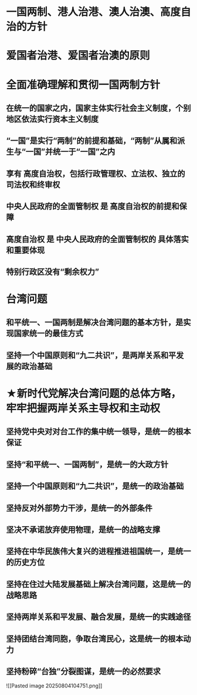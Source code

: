 # 一国两制、港人治港、澳人治澳、高度自治的方针
# 爱国者治港、爱国者治澳的原则

# 全面准确理解和贯彻一国两制方针
## 在统一的国家之内，国家主体实行社会主义制度，个别地区依法实行资本主义制度
## “一国”是实行“两制”的前提和基础，“两制”从属和派生与“一国”并统一于“一国”之内
## 享有 高度自治权，包括行政管理权、立法权、独立的司法权和终审权
## 中央人民政府的全面管制权 是 高度自治权的前提和保障
## 高度自治权 是 中央人民政府的全面管制权的 具体落实和重要体现
## 特别行政区没有“剩余权力”
# 台湾问题
## 和平统一、一国两制是解决台湾问题的基本方针，是实现国家统一的最佳方式
## 坚持一个中国原则和“九二共识”，是两岸关系和平发展的政治基础
# ★新时代党解决台湾问题的总体方略，牢牢把握两岸关系主导权和主动权
## 坚持党中央对对台工作的集中统一领导，是统一的根本保证
## 坚持“和平统一、一国两制”，是统一的大政方针
## 坚持一个中国原则和“九二共识”，是统一的政治基础
## 坚持反对外部势力干涉，是统一的外部条件
## 坚决不承诺放弃使用物理，是统一的战略支撑
## 坚持在中华民族伟大复兴的进程推进祖国统一，是统一的历史方位
## 坚持在住过大陆发展基础上解决台湾问题，这是统一的战略思路
## 坚持两岸关系和平发展、融合发展，是统一的实践途径
## 坚持团结台湾同胞，争取台湾民心，这是统一的根本动力
## 坚持粉碎“台独”分裂图谋，是统一的必然要求
![[Pasted image 20250804104751.png]]